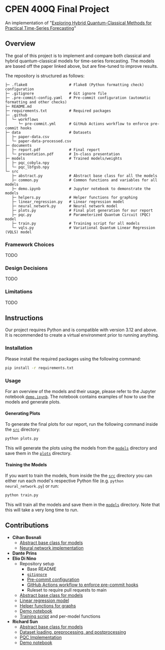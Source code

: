 # CPEN 400Q Final Project

An implementation of "[Exploring Hybrid Quantum-Classical Methods for Practical Time-Series Forecasting](https://arxiv.org/abs/2412.05615v1)"

## Overview

The goal of this project is to implement and compare both classical and hybrid quantum-classical models for time-series forecasting. The models are based off the paper linked above, but are fine-tuned to improve results.

The repository is structured as follows:
```
├─ .flake8                   # Flake8 (Python formatting check) configuration
├─ .gitignore                # Git ignore file
├─ .pre-commit-config.yaml   # Pre-commit configuration (automatic formatting and other checks)
├─ README.md
├─ requirements.txt          # Required packages
├─ .github
│  └─ workflows
│     └─ pre-commit.yml      # GitHub Actions workflow to enforce pre-commit hooks
├─ data                      # Datasets
│  ├─ paper-data.csv
│  └─ paper-data-processed.csv
├─ documents
│  ├─ report.pdf             # Final report
│  └─ presentation.pdf       # In-class presentation
├─ models                    # Trained models/weights
│  ├─ pqc_cobyla.npy
│  └─ pqc_lbfgsb.npy
└─ src
   ├─ abstract.py            # Abstract base class for all the models
   ├─ common.py              # Common functions and variables for all models
   ├─ demo.ipynb             # Jupyter notebook to demonstrate the models
   ├─ helpers.py             # Helper functions for graphing
   ├─ linear_regression.py   # Linear regression model
   ├─ neural_network.py      # Neural network model
   ├─ plots.py               # Final plot generation for our report
   ├─ pqc.py                 # Parameterized Quantum Circuit (PQC) model
   ├─ train.py               # Training script for all models
   └─ vqls.py                # Variational Quantum Linear Regression (VQLS) model
```

### Framework Choices

TODO

### Design Decisions

TODO

### Limitations

TODO

## Instructions

Our project requires Python and is compatible with version 3.12 and above. It is recommended to create a virtual environment prior to running anything.

### Installation

Please install the required packages using the following command:

```bash
pip install -r requirements.txt
```

### Usage

For an overview of the models and their usage, please refer to the Jupyter notebook [`demo.ipynb`](src/demo.ipynb). The notebook contains examples of how to use the models and generate plots.

#### Generating Plots

To generate the final plots for our report, run the following command inside the [`src`](src/) directory:

```bash
python plots.py
```
This will generate the plots using the models from the [`models`](models/) directory and save them in the [`plots`](plots/) directory.

#### Training the Models

If you want to train the models, from inside the the [`src`](src/) directory you can either run each model's respective Python file (e.g. `python neural_network.py`) or run:

```bash
python train.py
```
This will train all the models and save them in the [`models`](models/) directory. Note that this will take a very long time to run.

## Contributions

- **Cihan Bosnali**
  - [Abstract base class for models](src/abstract.py)
  - [Neural network implementation](src/neural_network.py)
- **Dante Prins**
- **Elio Di Nino**
  - Repository setup
    - Base README
    - [`gitignore`](.gitignore)
    - [Pre-commit configuration](.pre-commit-config.yaml)
    - [GitHub Actions workflow to enforce pre-commit hooks](.github/workflows/pre-commit.yml)
    - Ruleset to require pull requests to main
  - [Abstract base class for models](src/abstract.py)
  - [Linear regression model](src/linear_regression.py)
  - [Helper functions for graphs](src/helpers.py)
  - [Demo notebook](src/demo.ipynb)
  - [Training script](src/train.py) and per-model functions
- **Richard Sun**
  - [Abstract base class for models](src/abstract.py)
  - [Dataset loading, preprocessing, and postprocessing](src/abstract.py)
  - [PQC Implementation](src/pqc.py)
  - [Demo notebook](src/demo.ipynb)
